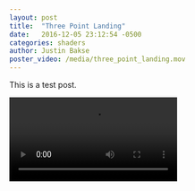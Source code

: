```yaml
---
layout: post
title:  "Three Point Landing"
date:   2016-12-05 23:12:54 -0500
categories: shaders
author: Justin Bakse
poster_video: /media/three_point_landing.mov
---
```


This is a test post.

<video class="fill" src="{{site.baseurl}}/media/three_point_landing.mov" controls></video>
